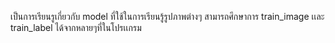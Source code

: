 เป็นการเรียนรูเกี่ยวกับ model ที่ใช้ในการเรียนรู้รูปภาพต่างๆ 
สามารถศึกษาการ train_image เเละ train_label ได้จากหลายๆที่ในโปรเเกรม
